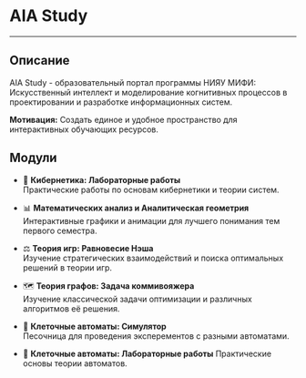 # AIA Study


****

## Описание

AIA Study - образовательный портал программы НИЯУ МИФИ: Искусственный интеллект и моделирование когнитивных процессов
в проектировании и разработке информационных систем.

**Мотивация:** Создать единое и удобное пространство для интерактивных обучающих ресурсов.


## Модули

- 🤖 **Кибернетика: Лабораторные работы**  
  Практические работы по основам кибернетики и теории систем.  

- 📊 **Математических анализ и Аналитическая геометрия**  
  Интерактивные графики и анимации для лучшего понимания тем первого семестра.  

- ⚖️ **Теория игр: Равновесие Нэша**  
  Изучение стратегических взаимодействий и поиска оптимальных решений в теории игр.  

- 🗺️ **Теория графов: Задача коммивояжера**  
  Изучение классической задачи оптимизации и различных алгоритмов её решения.  

- 🏁 **Клеточные автоматы: Симулятор**  
  Песочница для проведения эксперементов с разными автоматами.

- 🔫 **Клеточные автоматы: Лабораторные работы**
  Практические основы теории автоматов.
